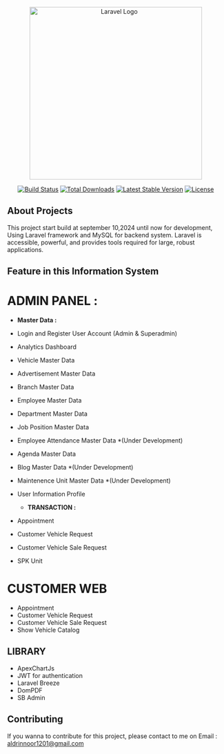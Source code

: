 <p align="center"><a href="https://laravel.com" target="_blank"><img src="https://raw.githubusercontent.com/laravel/art/master/logo-lockup/5%20SVG/2%20CMYK/1%20Full%20Color/laravel-logolockup-cmyk-red.svg" width="400" alt="Laravel Logo"></a></p>

<p align="center">
<a href="https://github.com/laravel/framework/actions"><img src="https://github.com/laravel/framework/workflows/tests/badge.svg" alt="Build Status"></a>
<a href="https://packagist.org/packages/laravel/framework"><img src="https://img.shields.io/packagist/dt/laravel/framework" alt="Total Downloads"></a>
<a href="https://packagist.org/packages/laravel/framework"><img src="https://img.shields.io/packagist/v/laravel/framework" alt="Latest Stable Version"></a>
<a href="https://packagist.org/packages/laravel/framework"><img src="https://img.shields.io/packagist/l/laravel/framework" alt="License"></a>
</p>

## About Projects

This project start build at september 10,2024 until now for development, Using Laravel framework and MySQL for backend system. Laravel is accessible, powerful, and provides tools required for large, robust applications.

## Feature in this Information System

# ADMIN PANEL :
  - **Master Data :**
- Login and Register User Account (Admin & Superadmin)
- Analytics Dashboard
- Vehicle Master Data
- Advertisement Master Data
- Branch Master Data
- Employee Master Data
- Department Master Data
- Job Position Master Data
- Employee Attendance Master Data *(Under Development)
- Agenda Master Data
- Blog Master Data *(Under Development)
- Maintenence Unit Master Data *(Under Development)
- User Information Profile

   - **TRANSACTION :**
- Appointment
- Customer Vehicle Request
- Customer Vehicle Sale Request
- SPK Unit
  
# CUSTOMER WEB 
- Appointment
- Customer Vehicle Request
- Customer Vehicle Sale Request
- Show Vehicle Catalog


## LIBRARY 
- ApexChartJs
- JWT for authentication
- Laravel Breeze
- DomPDF
- SB Admin

## Contributing

If you wanna to contribute for this project, please contact to me on Email : aldrinnoor1201@gmail.com


